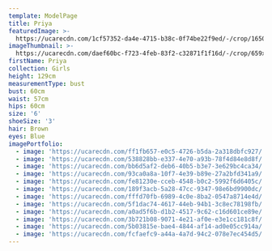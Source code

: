 ```yaml
---
template: ModelPage
title: Priya
featuredImage: >-
  https://ucarecdn.com/1cf57352-da4e-4715-b38c-0f74be22f9ed/-/crop/1650x1007/0,0/-/preview/
imageThumbnail: >-
  https://ucarecdn.com/daef60bc-f723-4feb-83f2-c32871f1f16d/-/crop/659x909/49,0/-/preview/
firstName: Priya
collection: Girls
height: 129cm
measurementType: bust
bust: 60cm
waist: 57cm
hips: 60cm
size: '6'
shoeSize: '3'
hair: Brown
eyes: Blue
imagePortfolio:
  - image: 'https://ucarecdn.com/ff1fb657-e0c5-4726-b5da-2a318dbfc927/'
  - image: 'https://ucarecdn.com/538828bb-e337-4e70-a93b-78f4d84e8d8f/'
  - image: 'https://ucarecdn.com/bb6d5af2-deb6-40b5-b3e7-3e629bc4ca34/'
  - image: 'https://ucarecdn.com/93ca0a8a-10f7-4e39-b89e-27a2bfd341a9/'
  - image: 'https://ucarecdn.com/fe81230e-cceb-4548-b0c2-5992f6d6405c/'
  - image: 'https://ucarecdn.com/189f3acb-5a28-47cc-9347-98e6bd9900dc/'
  - image: 'https://ucarecdn.com/fffd70fb-6989-4c0e-8ba2-0547a8714e4d/'
  - image: 'https://ucarecdn.com/5f1dac74-4617-44eb-94b1-3c8ec78198fb/'
  - image: 'https://ucarecdn.com/a0ad5f6b-d1b2-4517-9c62-c16d601ce89e/'
  - image: 'https://ucarecdn.com/3b721b08-9071-4e21-af0e-e3e1cc181c8f/'
  - image: 'https://ucarecdn.com/5b03815e-bae4-4844-af14-ad0e05cc914a/'
  - image: 'https://ucarecdn.com/fcfaefc9-a44a-4a7d-94c2-078e7ec454d5/'
---
```


